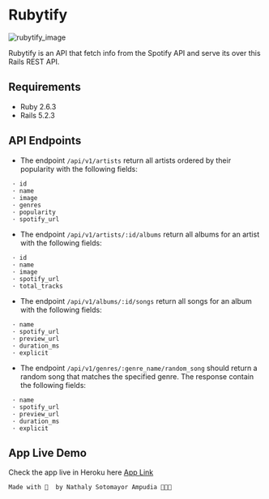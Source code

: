 # Rubytify
![rubytify_image](https://user-images.githubusercontent.com/28455356/121103707-14b83280-c7c6-11eb-8c54-bc07770f5a8b.png)


Rubytify is an API that fetch info from the Spotify API and serve its over this Rails REST API.


## Requirements

* Ruby 2.6.3
* Rails 5.2.3


## API Endpoints

* The endpoint `/api/v1/artists` return all artists ordered by their popularity with the following fields:

```
 · id
 · name
 · image
 · genres
 · popularity
 · spotify_url
```


* The endpoint `/api/v1/artists/:id/albums` return all albums for an artist with the following fields:

```
 · id
 · name
 · image
 · spotify_url
 · total_tracks
```

* The endpoint `/api/v1/albums/:id/songs` return all songs for an album with the following fields:

```
 · name
 · spotify_url
 · preview_url
 · duration_ms
 · explicit
```

* The endpoint `/api/v1/genres/:genre_name/random_song` should return a random song that matches the specified genre. The response contain the following fields:

```
 · name
 · spotify_url
 · preview_url
 · duration_ms
 · explicit
```


## App Live Demo

Check the app live in Heroku here [App Link](https://rubytify-api-nathsotomayor.herokuapp.com/api/v1/artists)



`Made with 💛  by Nathaly Sotomayor Ampudia 👩🏻‍💻`

